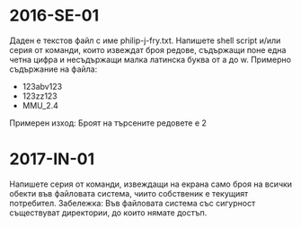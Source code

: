 # 2016-SE-01 
Даден е текстов файл с име philip-j-fry.txt. Напишете shell script и/или серия от команди, които извеждат броя редове, съдържащи поне една четна цифра и несъдържащи малка латинска буква от a до w.
Примерно съдържание на файла:

* 123abv123
* 123zz123
* MMU_2.4
  
Примерен изход:
Броят на търсените редовете е 2

# 2017-IN-01 
Напишете серия от команди, извеждащи на екрана само броя на всички обекти във файловата система, чиито собственик е текущият потребител.
Забележка: Във файловата система със сигурност съществуват директории, до които нямате достъп.
